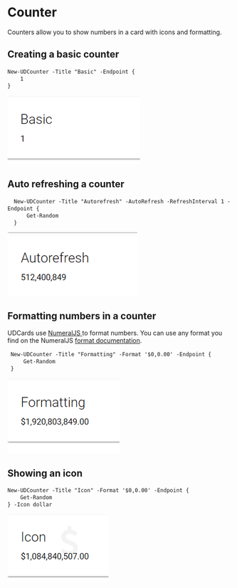 # Counter

Counters allow you to show numbers in a card with icons and formatting. 

## Creating a basic counter

```text
New-UDCounter -Title "Basic" -Endpoint {
    1
}
```

![](../.gitbook/assets/image%20%2853%29.png)

## Auto refreshing a counter

```text
  New-UDCounter -Title "Autorefresh" -AutoRefresh -RefreshInterval 1 -Endpoint {
      Get-Random 
  }
```

![Autorefreshing counter](../.gitbook/assets/card.gif)

## Formatting numbers in a counter

UDCards use [NumeralJS ](http://numeraljs.com/)to format numbers. You can use any format you find on the NumeralJS [format documentation](http://numeraljs.com/#format).

```text
 New-UDCounter -Title "Formatting" -Format '$0,0.00' -Endpoint {
     Get-Random 
 }
```

![](../.gitbook/assets/image%20%2840%29.png)

## Showing an icon

```text
New-UDCounter -Title "Icon" -Format '$0,0.00' -Endpoint {
    Get-Random 
} -Icon dollar
```

![](../.gitbook/assets/image%20%2834%29.png)

